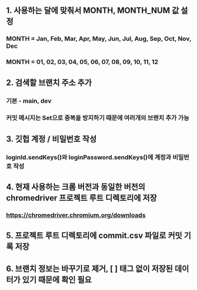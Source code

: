 ## 1. 사용하는 달에 맞춰서 MONTH, MONTH_NUM 값 설정

### MONTH = Jan, Feb, Mar, Apr, May, Jun, Jul, Aug, Sep, Oct, Nov, Dec
### MONTH = 01, 02, 03, 04, 05, 06, 07, 08, 09, 10, 11, 12

## 2. 검색할 브랜치 주소 추가
### 기본 - main, dev
### 커밋 메시지는 Set으로 중복을 방지하기 때문에 여러개의 브랜치 추가 가능

## 3. 깃헙 계정 / 비밀번호 작성
### loginId.sendKeys()와 loginPassword.sendKeys()에 계정과 비밀번호 작성

## 4. 현재 사용하는 크롬 버전과 동일한 버전의 chromedriver 프로젝트 루트 디렉토리에 저장
### https://chromedriver.chromium.org/downloads

## 5. 프로젝트 루트 디렉토리에 commit.csv 파일로 커밋 기록 저장

## 6. 브랜치 정보는 바꾸기로 제거, [ ] 태그 없이 저장된 데이터가 있기 때문에 확인 필요